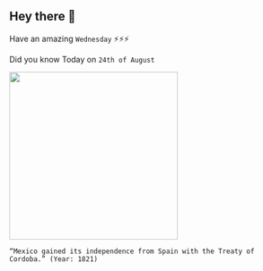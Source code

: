 ## Hey there 👋
Have an amazing `Wednesday` ⚡⚡⚡

Did you know Today on `24th of August`
 
 [<img src="https://miro.medium.com/max/768/1*EfP0ryjp5ECrUiWcqzlENw.jpeg" width="300" />](https://www.history.com/this-day-in-history/spain-accepts-mexican-independence) 
 ```
“Mexico gained its independence from Spain with the Treaty of Cordoba.” (Year: 1821)
```
